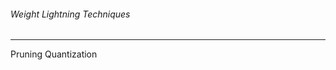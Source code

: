 ###### Weight Lightning Techniques
-------------------------------------------------------
Pruning
Quantization
